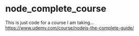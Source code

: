 # node_complete_course

This is just code for a course I am taking... https://www.udemy.com/course/nodejs-the-complete-guide/

